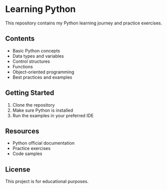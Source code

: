 # Learning Python

This repository contains my Python learning journey and practice exercises.

## Contents

- Basic Python concepts
- Data types and variables
- Control structures
- Functions
- Object-oriented programming
- Best practices and examples

## Getting Started

1. Clone the repository
2. Make sure Python is installed
3. Run the examples in your preferred IDE

## Resources

- Python official documentation
- Practice exercises
- Code samples

## License

This project is for educational purposes.